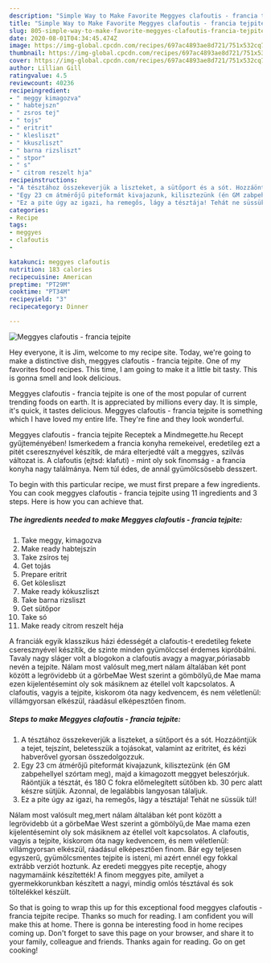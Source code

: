 ```yaml
---
description: "Simple Way to Make Favorite Meggyes clafoutis - francia tejpite"
title: "Simple Way to Make Favorite Meggyes clafoutis - francia tejpite"
slug: 805-simple-way-to-make-favorite-meggyes-clafoutis-francia-tejpite
date: 2020-08-01T04:34:45.474Z
image: https://img-global.cpcdn.com/recipes/697ac4893ae8d721/751x532cq70/meggyes-clafoutis-francia-tejpite-recept-foto.jpg
thumbnail: https://img-global.cpcdn.com/recipes/697ac4893ae8d721/751x532cq70/meggyes-clafoutis-francia-tejpite-recept-foto.jpg
cover: https://img-global.cpcdn.com/recipes/697ac4893ae8d721/751x532cq70/meggyes-clafoutis-francia-tejpite-recept-foto.jpg
author: Lillian Gill
ratingvalue: 4.5
reviewcount: 40236
recipeingredient:
- " meggy kimagozva"
- " habtejszn"
- " zsros tej"
- " tojs"
- " eritrit"
- " klesliszt"
- " kkuszliszt"
- " barna rizsliszt"
- " stpor"
- " s"
- " citrom reszelt hja"
recipeinstructions:
- "A tésztához összekeverjük a liszteket, a sütőport és a sót. Hozzáöntjük a tejet, tejszínt, beletesszük a tojásokat, valamint az eritritet, és kézi habverővel gyorsan összedolgozzuk."
- "Egy 23 cm átmérőjű piteformát kivajazunk, kilisztezünk (én GM zabpehellyel szórtam meg), majd a kimagozott meggyet beleszórjuk. Ráöntjük a tésztát, és 180 C fokra előmelegített sütőben kb. 30 perc alatt készre sütjük. Azonnal, de legalábbis langyosan tálaljuk."
- "Ez a pite úgy az igazi, ha remegős, lágy a tésztája! Tehát ne süssük túl!"
categories:
- Recipe
tags:
- meggyes
- clafoutis
- 

katakunci: meggyes clafoutis  
nutrition: 183 calories
recipecuisine: American
preptime: "PT29M"
cooktime: "PT34M"
recipeyield: "3"
recipecategory: Dinner

---
```



![Meggyes clafoutis - francia tejpite](https://img-global.cpcdn.com/recipes/697ac4893ae8d721/751x532cq70/meggyes-clafoutis-francia-tejpite-recept-foto.jpg)

Hey everyone, it is Jim, welcome to my recipe site. Today, we're going to make a distinctive dish, meggyes clafoutis - francia tejpite. One of my favorites food recipes. This time, I am going to make it a little bit tasty. This is gonna smell and look delicious.

Meggyes clafoutis - francia tejpite is one of the most popular of current trending foods on earth. It is appreciated by millions every day. It is simple, it's quick, it tastes delicious. Meggyes clafoutis - francia tejpite is something which I have loved my entire life. They're fine and they look wonderful.

Meggyes clafoutis - francia tejpite Receptek a Mindmegette.hu Recept gyűjteményében! Ismerkedem a francia konyha remekeivel, eredetileg ezt a pitét cseresznyével készítik, de mára elterjedté vált a meggyes, szilvás változat is. A clafoutis (ejtsd: klafuti) - mint oly sok finomság - a francia konyha nagy találmánya. Nem túl édes, de annál gyümölcsösebb desszert.


To begin with this particular recipe, we must first prepare a few ingredients. You can cook meggyes clafoutis - francia tejpite using 11 ingredients and 3 steps. Here is how you can achieve that.

<!--inarticleads1-->

##### The ingredients needed to make Meggyes clafoutis - francia tejpite:

1. Take  meggy, kimagozva
1. Make ready  habtejszín
1. Take  zsíros tej
1. Get  tojás
1. Prepare  eritrit
1. Get  kölesliszt
1. Make ready  kókuszliszt
1. Take  barna rizsliszt
1. Get  sütőpor
1. Take  só
1. Make ready  citrom reszelt héja


A franciák egyik klasszikus házi édességét a clafoutis-t eredetileg fekete cseresznyével készítik, de szinte minden gyümölccsel érdemes kipróbálni. Tavaly nagy sláger volt a blogokon a clafoutis avagy a magyar,póriasabb nevén a tejpite. Nálam most valósult meg,mert nálam általában két pont között a legrövidebb út a görbeMae West szerint a gömbölyű,de Mae mama ezen kijelentésemint oly sok másiknem az étellel volt kapcsolatos. A clafoutis, vagyis a tejpite, kiskorom óta nagy kedvencem, és nem véletlenül: villámgyorsan elkészül, ráadásul elképesztően finom. 

<!--inarticleads2-->

##### Steps to make Meggyes clafoutis - francia tejpite:

1. A tésztához összekeverjük a liszteket, a sütőport és a sót. Hozzáöntjük a tejet, tejszínt, beletesszük a tojásokat, valamint az eritritet, és kézi habverővel gyorsan összedolgozzuk.
1. Egy 23 cm átmérőjű piteformát kivajazunk, kilisztezünk (én GM zabpehellyel szórtam meg), majd a kimagozott meggyet beleszórjuk. Ráöntjük a tésztát, és 180 C fokra előmelegített sütőben kb. 30 perc alatt készre sütjük. Azonnal, de legalábbis langyosan tálaljuk.
1. Ez a pite úgy az igazi, ha remegős, lágy a tésztája! Tehát ne süssük túl!


Nálam most valósult meg,mert nálam általában két pont között a legrövidebb út a görbeMae West szerint a gömbölyű,de Mae mama ezen kijelentésemint oly sok másiknem az étellel volt kapcsolatos. A clafoutis, vagyis a tejpite, kiskorom óta nagy kedvencem, és nem véletlenül: villámgyorsan elkészül, ráadásul elképesztően finom. Bár egy teljesen egyszerű, gyümölcsmentes tejpite is isteni, mi azért ennél egy fokkal extrább verziót hoztunk. Az eredeti meggyes pite receptje, ahogy nagymamáink készítették! A finom meggyes pite, amilyet a gyermekkorunkban készített a nagyi, mindig omlós tésztával és sok töltelékkel készült. 

So that is going to wrap this up for this exceptional food meggyes clafoutis - francia tejpite recipe. Thanks so much for reading. I am confident you will make this at home. There is gonna be interesting food in home recipes coming up. Don't forget to save this page on your browser, and share it to your family, colleague and friends. Thanks again for reading. Go on get cooking!
